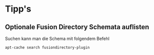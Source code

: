 # Tipp's

## Optionale Fusion Directory Schemata auflisten

Suchen kann man die Schema mit folgendem Befehl

```bash
apt-cache search fusiondirectory-plugin
```
